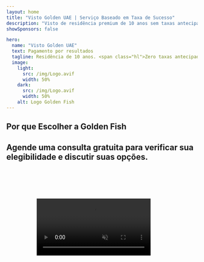 ```yaml
---
layout: home
title: "Visto Golden UAE | Serviço Baseado em Taxa de Sucesso"
description: "Visto de residência premium de 10 anos sem taxas antecipadas - pague apenas após aprovação. Gestão completa da aplicação com 98% de taxa de sucesso. Serviço de renovação gratuito, apenas taxas governamentais."
showSponsors: false

hero:
  name: "Visto Golden UAE"
  text: Pagamento por resultados
  tagline: Residência de 10 anos. <span class="hl">Zero taxas antecipadas</span> - pague apenas após aprovação. 98% de taxa de sucesso.
  image:
    light:
      src: /img/Logo.avif
      width: 50%
    dark:
      src: /img/Logo.avif
      width: 50%
    alt: Logo Golden Fish
---
```


<FeatureCards :features="[
  {
    title: 'Benefícios do Visto Golden UAE',
    items: [
      'Validade de 10 anos com opção de renovação mantendo as condições qualificativas',
      '**Sem necessidade de entrar nos UAE a cada 6 meses**',
      'Permitida propriedade empresarial 100%',
      'Patrocínio de familiares e funcionários domésticos ilimitados',
      'Patrocínio de filhos até 25 anos',
      'Patrocínio de pais incluído',
      'Não é necessário patrocinador ou empregador'
    ],
    linkText: 'Read More',
    link: '../../company-registration/golden-visa#key-benefits-of-the-uae-golden-visa',
    icon: {
      light: '/img/iStock-1785818081.avif',
      dark: '/img/iStock-1203821481.avif',
      alt: 'Serviços de Visto',
      width: '100%'
    }
  },
  {
    title: 'Como Obter o Visto Golden UAE',
    items: [
      'Investimento de AED 2M em propriedades nos UAE',
      'Depósito de AED 2M em fundos de investimento UAE',
      'Negócio com capital de AED 2M',
      'Contribuição anual FTA de AED 250K',
      'Profissionais Qualificados',
      'Talentos Excepcionais'
    ],
    linkText: 'Read More',
    link: '../../company-registration/golden-visa#uae-golden-visa-eligibility-and-requirements',
    icon: {
      light: '/img/iStock-1333000394.avif',
      dark: '/img/iStock-584576538.avif',
      alt: 'Serviços de Visto',
      width: '10%'
    }
  },
  {
    title: 'Processo do Visto Golden',
    bullet: '✓',
    items: [
      'Avaliação inicial de elegibilidade',
      'Preparação e verificação de documentos',
      'Exame médico e biometria',
      'Envio e Processamento da Solicitação',
      'Emissão do Emirates ID e visto',
      'Patrocínio de visto familiar (opcional)'
    ],
    linkText: 'Read More',
    link: '../../company-registration/golden-visa#uae-golden-visa-application-process',
    icon: {
      light: '/img/ILONMASKID.webp',
      dark: '/img/ILONMASKID.webp',
      alt: 'Serviços de Visto',
      width: '100%'
    }
  }
]" />

## Por que Escolher a Golden Fish

<BenefitsList :features="[
  {
    icon: '💰',
    title: 'Taxas Baseadas no Sucesso',
    text: '**Nenhum pagamento até seu Golden Visa ser aprovado.** Transparência total sem custos ocultos.'
  },
  {
    icon: '📈',
    title: 'Taxa de Sucesso Comprovada',
    text: '98% de taxa de aprovação com centenas de Golden Visas emitidos através do nosso processamento premium.'
  },
  {
    icon: '📋',
    title: 'Gestão Completa',
    text: 'Gerenciamento completo desde a documentação até a emissão do visto, cuidando de todos os detalhes.'
  },
  {
    icon: '👨‍💼',
    title: 'Expertise Local nos EAU',
    text: 'Especialistas dedicados em Dubai fornecem orientação especializada em cada etapa do processo.'
  },
  {
    icon: '🔍',
    title: 'Processamento Premium',
    text: 'Comunicação direta com as autoridades e canais acelerados para aprovações mais rápidas.'
  },
  {
    icon: '🔄',
    title: 'Suporte para Renovação',
    text: 'Assistência gratuita na renovação do visto com **taxa zero de agência** - apenas taxas governamentais.'
  }
]" />

## Agende uma consulta gratuita para verificar sua elegibilidade e discutir suas opções.

<video  autoplay muted playsinline style="padding: 80px" >
  <source src="/img/iStock-2185912341.mp4" type="video/mp4">
</video>

<ContactFormModal formName="Golden Visa [offer]" buttonText="Obter uma consulta gratuita" :services="[
  '🏠 Investimento de AED 2M em propriedades nos EAU',
  '💰 Depósito de AED 2M em fundos de investimento dos EAU',
  '🏢 Negócio com capital de AED 2M',
  '📈 Contribuição anual FTA de AED 250K',
  '👨‍💼 Profissionais Qualificados',
  '🎯 Talentos Excepcionais',]"/>

<!-- <ImageGrid :images="[
  { src: '/img/ILONMASKID.webp', href: './immigration.md', alt: 'Imigração EAU' },
  { src: '/img/ILONMASKID.webp', href: './immigration.md', alt: 'Imigração EAU' },
]"/> -->

